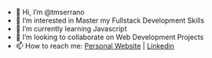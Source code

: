 - 👋 Hi, I’m @tmserrano
- 👀 I’m interested in Master my Fullstack Development Skills
- 🌱 I’m currently learning Javascript
- 💞️ I’m looking to collaborate on Web Development Projects
- 📫 How to reach me: [Personal Website](https://tmserrano.github.io/personalwebsite/) | [Linkedin](https://www.linkedin.com/in/tiagosrn/)

